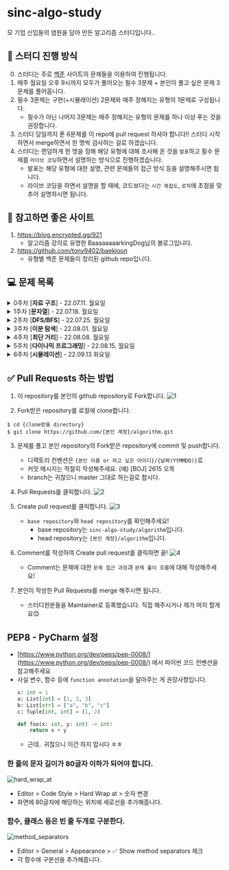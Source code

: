 # sinc-algo-study

모 기업 신입들의 염원을 담아 만든 알고리즘 스터디입니다..

## 📌 스터디 진행 방식
0. 스터디는 주로 [백준](https://www.acmicpc.net/) 사이트의 문제들을 이용하여 진행됩니다.
1. 매주 월요일 오후 9시까지 모두가 풀어오는 필수 3문제 + 본인이 풀고 싶은 문제 3문제를 풀어옵니다.
2. 필수 3문제는 구현(+시뮬레이션) 2문제와 매주 정해지는 유형의 1문제로 구성됩니다.
    * 필수가 아닌 나머지 3문제는 매주 정해지는 유형의 문제를 하나 이상 푸는 것을 권장합니다.
3. 스터디 당일까지 푼 6문제를 이 repo에 pull request 하셔야 합니다!! 스터디 시작하면서 merge하면서 한 명씩 검사하는 걸로 하겠습니다.
4. 스터디는 랜덤하게 한 명을 정해 해당 유형에 대해 조사해 온 것을 `발표`하고 필수 문제를 `라이브 코딩`하면서 설명하는 방식으로 진행하겠습니다.
    * 발표는 해당 유형에 대한 설명, 관련 문제들의 접근 방식 등을 설명해주시면 됩니다.
    * 라이브 코딩을 하면서 설명을 할 때에, 코드보다는 `시간 복잡도`, `로직`에 초점을 맞추어 설명하시면 됩니다.

## 📖 참고하면 좋은 사이트

1. https://blog.encrypted.gg/921
    - 알고리즘 강의로 유명한 BaaaaaaaarkingDog님의 블로그입니다.
2. https://github.com/tony9402/baekjoon
    - 유형별 백준 문제들이 정리된 github repo입니다.


## 💻 문제 목록
<details markdown="1">
<summary>0주차 [<strong>자료 구조</strong>] - 22.07.11. 월요일</summary>

### 1. [[BOJ] 14891 톱니바퀴](https://www.acmicpc.net/problem/14891)
* ![골드 5](https://img.shields.io/badge/%EB%B0%B1%EC%A4%80-GOLD%20V-yellow)
### 2. [[BOJ] 17141 연구소 2](https://www.acmicpc.net/problem/17141)
* ![골드 4](https://img.shields.io/badge/%EB%B0%B1%EC%A4%80-GOLD%20IV-yellow)
### 3. [[BOJ] 17298 오큰수](https://www.acmicpc.net/problem/17298)
* 이번 주 유형 문제
* ![골드 4](https://img.shields.io/badge/%EB%B0%B1%EC%A4%80-GOLD%20IV-yellow)
</details>

<details markdown="2">
<summary>1주차 [<strong>문자열</strong>] - 22.07.18. 월요일</summary>

### 1. [[BOJ] 2174 로봇 시뮬레이션](https://www.acmicpc.net/problem/2174)
* ![골드 5](https://img.shields.io/badge/%EB%B0%B1%EC%A4%80-GOLD%20V-yellow)
### 2. [[BOJ] 2638 치즈](https://www.acmicpc.net/problem/2638)
* ![골드 3](https://img.shields.io/badge/%EB%B0%B1%EC%A4%80-GOLD%20IV-yellow)
### 3. [[BOJ] 5430 AC](https://www.acmicpc.net/problem/5430)
* 이번 주 유형 문제
* ![골드 5](https://img.shields.io/badge/%EB%B0%B1%EC%A4%80-GOLD%20IV-yellow)
#### 번외) [L 문자열 문제](http://colorscripter.com/s/gMOg1jR)
</details>

<details markdown="3">
<summary>2주차 [<strong>DFS/BFS</strong>] - 22.07.25. 월요일</summary>

### 1. [[BOJ] 14502 연구소](https://www.acmicpc.net/problem/14502)
* ![골드 4](https://img.shields.io/badge/%EB%B0%B1%EC%A4%80-GOLD%20IV-yellow)
### 2. [[BOJ] 14503 로봇 청소기](https://www.acmicpc.net/problem/14503)
* ![골드 5](https://img.shields.io/badge/%EB%B0%B1%EC%A4%80-GOLD%20V-yellow)
### 3. [[BOJ] 22868 산책(small)](https://www.acmicpc.net/problem/22868)
* 이번 주 유형 문제
* ![골드 5](https://img.shields.io/badge/%EB%B0%B1%EC%A4%80-GOLD%20V-yellow)
</details>

<details markdown="4">
<summary>3주차 [<strong>이분 탐색</strong>] - 22.08.01. 월요일</summary>

### 1. [[CT] 술래잡기](https://www.codetree.ai/frequent-problems/hide-and-seek/description)
* ![어려움](https://img.shields.io/badge/어려움-red)
### 2. [[CT] 예술성](https://www.codetree.ai/frequent-problems/artistry/description)
* ![보통](https://img.shields.io/badge/보통-green)
### 3. [[BOJ] 2470 두 용액](https://www.acmicpc.net/problem/2470)
* 이번 주 유형 문제
* ![골드 5](https://img.shields.io/badge/%EB%B0%B1%EC%A4%80-GOLD%20V-yellow)
</details>

<details markdown="5">
<summary>4주차 [<strong>최단 거리</strong>] - 22.08.08. 월요일</summary>

### 1. [[BOJ] 16235 나무 재테크](https://www.acmicpc.net/problem/16235)
* ![골드 3](https://img.shields.io/badge/%EB%B0%B1%EC%A4%80-GOLD%20III-yellow)
### 2. [[BOJ] 17140 이차원 배열과 연산](https://www.acmicpc.net/problem/17140)
* ![골드 4](https://img.shields.io/badge/%EB%B0%B1%EC%A4%80-GOLD%20IV-yellow)
### 3. [[BOJ] 12851 숨바꼭질 2](https://www.acmicpc.net/problem/12851)
* 이번 주 유형 문제 1
* 간선 간 가중치 X
* ![골드 4](https://img.shields.io/badge/%EB%B0%B1%EC%A4%80-GOLD%20IV-yellow)
### 4. [[BOJ] 13549 숨바꼭질 3](https://www.acmicpc.net/problem/13549)
* 이번 주 유형 문제 2
* 간선 간 가중치 O
* ![골드 5](https://img.shields.io/badge/%EB%B0%B1%EC%A4%80-GOLD%20V-yellow)
</details>

<details markdown="6">
<summary>5주차 [<strong>다이나믹 프로그래밍</strong>] - 22.08.15. 월요일</summary>

### 1. [[BOJ] 20055 컨베이어 벨트 위의 로봇](https://www.acmicpc.net/problem/20055)
* ![골드 5](https://img.shields.io/badge/%EB%B0%B1%EC%A4%80-GOLD%20V-yellow)
### 2. [[BOJ] 17822 원판 돌리기](https://www.acmicpc.net/problem/17822)
* ![골드 3](https://img.shields.io/badge/%EB%B0%B1%EC%A4%80-GOLD%20III-yellow)
### 3. [[BOJ] 2240 자두나무](https://www.acmicpc.net/problem/2240)
* 이번 주 유형 문제
* ![골드 5](https://img.shields.io/badge/%EB%B0%B1%EC%A4%80-GOLD%20V-yellow)
</details>

<details markdown="7">
<summary>6주차 [<strong>시뮬레이션</strong>] - 22.09.13 화요일</summary>

### 1. [[BOJ] 17281 ⚾](https://www.acmicpc.net/problem/17281)
* ![골드 4](https://img.shields.io/badge/%EB%B0%B1%EC%A4%80-GOLD%20IV-yellow)
### 2. [[BOJ] 17825 주사위 윷놀이](https://www.acmicpc.net/problem/17825)
* ![골드 2](https://img.shields.io/badge/%EB%B0%B1%EC%A4%80-GOLD%20II-yellow)
### 3. [[BOJ] 23290 마법사 상어와 복제](https://www.acmicpc.net/problem/23290)
* ![골드 1](https://img.shields.io/badge/%EB%B0%B1%EC%A4%80-GOLD%20I-yellow)
</details>

## ✅ Pull Requests 하는 방법

1. 이 repository를 본인의 github repository로 Fork합니다.
![1](https://user-images.githubusercontent.com/38418028/148671883-fbc924b8-8a8f-4c61-9f33-ae95bd4d7a23.png)

2. Fork받은 repository를 로컬에 clone합니다.
```shell
$ cd {clone받을 directory}
$ git clone https://github.com/{본인 계정}/algorithm.git
```

3. 문제를 풀고 본인 repository의 Fork받은 repository에 commit 및 push합니다.
    * 디렉토리 컨벤션은 `{본인 이름 or 하고 싶은 아이디}/{날짜(YYMMDD)}`로
    * 커밋 메시지는 적절히 작성해주세요. (예) [BOJ] 2615 오목
    * branch는 귀찮으니 master 그대로 하는걸로 합시다.

4. Pull Requests를 클릭합니다.
![2](https://user-images.githubusercontent.com/38418028/148672270-354af0c8-dfae-4317-8d8b-7ce5aee23647.png)

5. Create pull request를 클릭합니다.
![3](https://user-images.githubusercontent.com/38418028/148672308-f5fba2a9-6ffd-4ffd-9fb4-1b99c2c51421.png)
    * `base repository`와 `head repository`를 확인해주세요!
        * base repository는 `sinc-algo-study/algorithm`입니다.
        * head repository는 `{본인 계정}/algorithm`입니다.

6. Comment를 작성하여 Create pull request를 클릭하면 끝!
![4](https://user-images.githubusercontent.com/38418028/148672395-b3fc722c-a443-4df4-870f-50262dcd2e13.png)
    * Comment는 문제에 대한 `문제 접근 과정`과 `문제 풀이 흐름`에 대해 작성해주세요!

7. 본인이 작성한 Pull Requests를 merge 해주시면 됩니다.
    * 스터디원분들을 Maintainer로 등록했습니다. 직접 해주시거나 제가 머지 할게요😊

## PEP8 - PyCharm 설정
* [https://www.python.org/dev/peps/pep-0008/](https://www.python.org/dev/peps/pep-0008/) 에서 파이썬 코드 컨벤션을 참고해주세요
* 사실 변수, 함수 등에 `function annotation`을 달아주는 게 권장사항입니다.
    ```python
    x: int = 1
    a: List[int] = [1, 2, 3]
    b: List[str] = ["a", "b", "c"]
    c: Tuple[int, int] = (1, 2)
    
    def foo(x: int, y: int) -> int:
        return x + y
    ```
    * 근데.. 귀찮으니 이건 하지 맙시다 ㅎㅎ
### 한 줄의 문자 길이가 80글자 이하가 되어야 합니다.
![hard_wrap_at](https://user-images.githubusercontent.com/38418028/150794459-11c2091b-d5e3-4b5e-a43e-ba849e37d654.png)

* Editor > Code Style > Hard Wrap at > 숫자 변경
* 화면에 80글자에 해당하는 위치에 세로선을 추가해줍니다.

### 함수, 클래스 등은 빈 줄 두개로 구분한다.
![method_separators](https://user-images.githubusercontent.com/38418028/150794455-a62e6796-0fc9-4efa-baf9-36131cfa6f35.png)

* Editor > General > Appearance > ✅ Show method separators 체크
* 각 함수에 구분선을 추가해줍니다.
